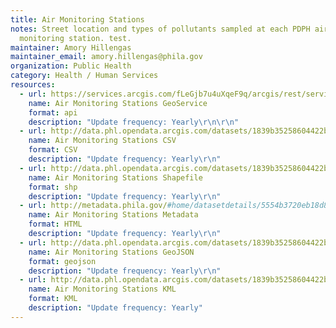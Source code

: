 ```yaml
---
title: Air Monitoring Stations
notes: Street location and types of pollutants sampled at each PDPH air
  monitoring station. test.
maintainer: Amory Hillengas
maintainer_email: amory.hillengas@phila.gov
organization: Public Health
category: Health / Human Services
resources:
  - url: https://services.arcgis.com/fLeGjb7u4uXqeF9q/arcgis/rest/services/Air_Monitoring_Stations/FeatureServer/0/query?outFields=*&where=1%3D1
    name: Air Monitoring Stations GeoService
    format: api
    description: "Update frequency: Yearly\r\n\r\n"
  - url: http://data.phl.opendata.arcgis.com/datasets/1839b35258604422b0b520cbb668df0d_0.csv
    name: Air Monitoring Stations CSV
    format: CSV
    description: "Update frequency: Yearly\r\n"
  - url: http://data.phl.opendata.arcgis.com/datasets/1839b35258604422b0b520cbb668df0d_0.zip
    name: Air Monitoring Stations Shapefile
    format: shp
    description: "Update frequency: Yearly\r\n"
  - url: http://metadata.phila.gov/#home/datasetdetails/5554b3720eb18d837ab45ae2/representationdetails/5554b78cecbb7bb358453714/
    name: Air Monitoring Stations Metadata
    format: HTML
    description: "Update frequency: Yearly\r\n"
  - url: http://data.phl.opendata.arcgis.com/datasets/1839b35258604422b0b520cbb668df0d_0.geojson
    name: Air Monitoring Stations GeoJSON
    format: geojson
    description: "Update frequency: Yearly\r\n"
  - url: http://data.phl.opendata.arcgis.com/datasets/1839b35258604422b0b520cbb668df0d_0.kml
    name: Air Monitoring Stations KML
    format: KML
    description: "Update frequency: Yearly"
---
```

